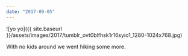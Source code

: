 ```yaml
---
date: "2017-09-05"
---
```


![yo yo]({{ site.baseurl }}/assets/images/2017/tumblr_ovt0blfhsk1r16syio1_1280-1024x768.jpg)

With no kids around we went hiking some more.
